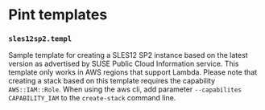 Pint templates
==============

### `sles12sp2.templ`

Sample template for creating a SLES12 SP2 instance based on the latest version
as advertised by SUSE Public Cloud Information service. This template only
works in AWS regions that support Lambda. Please note that creating a stack
based on this template requires the capability `AWS::IAM::Role`. When using the
aws cli, add parameter `--capabilites CAPABILITY_IAM` to the `create-stack`
command line.

